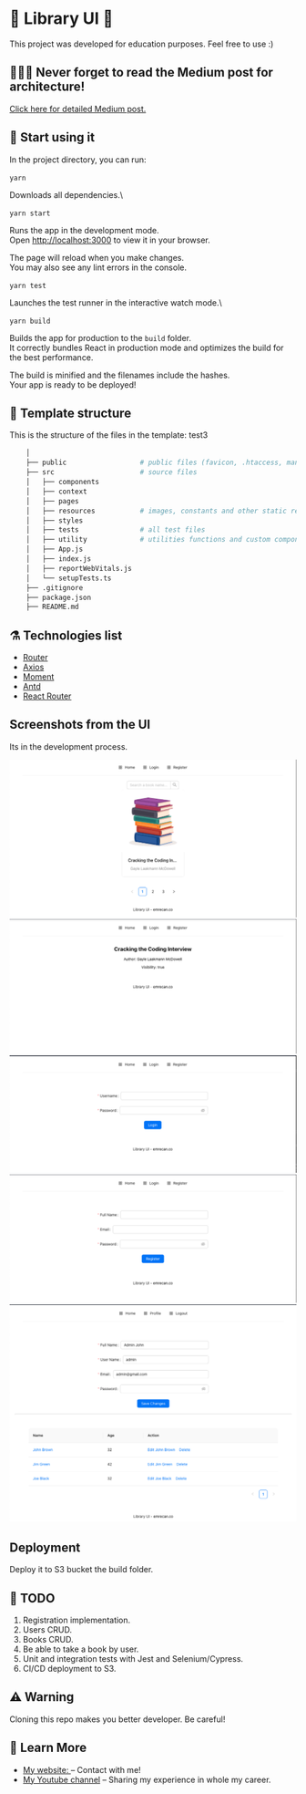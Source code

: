 # 🤠 Library UI 🤠

This project was developed for education purposes. Feel free to use :)

## 👨🏻‍💻 Never forget to read the Medium post for architecture!

[Click here for detailed Medium post.](https://paradyo.medium.com/how-an-engineer-builds-software-library-app-786a1bc95cf8)

## 🚀 Start using it

In the project directory, you can run:

`yarn`

Downloads all dependencies.\

`yarn start`

Runs the app in the development mode.\
Open [http://localhost:3000](http://localhost:3000) to view it in your browser.

The page will reload when you make changes.\
You may also see any lint errors in the console.

`yarn test`

Launches the test runner in the interactive watch mode.\

`yarn build`

Builds the app for production to the `build` folder.\
It correctly bundles React in production mode and optimizes the build for the best performance.

The build is minified and the filenames include the hashes.\
Your app is ready to be deployed!

## 🧬 Template structure

This is the structure of the files in the template: test3

```sh
    │
    ├── public                  # public files (favicon, .htaccess, manifest, ...)
    ├── src                     # source files
    │   ├── components
    │   ├── context
    │   ├── pages
    │   ├── resources           # images, constants and other static resources
    │   ├── styles
    │   ├── tests               # all test files
    │   ├── utility             # utilities functions and custom components
    │   ├── App.js
    │   ├── index.js
    │   ├── reportWebVitals.js
    │   └── setupTests.ts
    ├── .gitignore
    ├── package.json
    ├── README.md
```

## ⚗️ Technologies list

-   [Router](https://reactrouter.com/)
-   [Axios](https://axios-http.com/)
-   [Moment](https://momentjs.com/)
-   [Antd](https://ant.design/)
-   [React Router](https://reactrouter.com/)

## Screenshots from the UI

Its in the development process.

![homepage](https://github.com/paradyo/library-ui/blob/main/src/resources/readme_photos/homepage.png)
![bookpage](https://github.com/paradyo/library-ui/blob/main/src/resources/readme_photos/bookpage.png)
![loginpage](https://github.com/paradyo/library-ui/blob/main/src/resources/readme_photos/loginpage.png)
![registerpage](https://github.com/paradyo/library-ui/blob/main/src/resources/readme_photos/registerpage.png)
![profilepage](https://github.com/paradyo/library-ui/blob/main/src/resources/readme_photos/profilepage.png)

## Deployment

Deploy it to S3 bucket the build folder.

## 📖 TODO

1. Registration implementation.
2. Users CRUD.
3. Books CRUD.
4. Be able to take a book by user.
5. Unit and integration tests with Jest and Selenium/Cypress.
6. CI/CD deployment to S3.

## ⚠️ Warning

Cloning this repo makes you better developer. Be careful!

## 📖 Learn More

-   [My website: ](https://emrecan.co/) – Contact with me!
-   [My Youtube channel](https://www.youtube.com/channel/UCHnhd6yOwxKyQTZU1yDqV0w) – Sharing my experience in whole my career.

